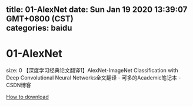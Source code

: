 
title: 01-AlexNet
date: Sun Jan 19 2020 13:39:07 GMT+0800 (CST)    
categories: baidu
---

# 01-AlexNet
size: 0
 【深度学习经典论文翻译1】AlexNet-ImageNet Classification with Deep Convolutional Neural Networks全文翻译 - 可多的Academic笔记本 - CSDN博客
 

[How to download](https://bpcam.bemobtrk.com/go/2ceec3aa-1ca2-46d6-b9ff-aaa5c184517c?jno=1440)
